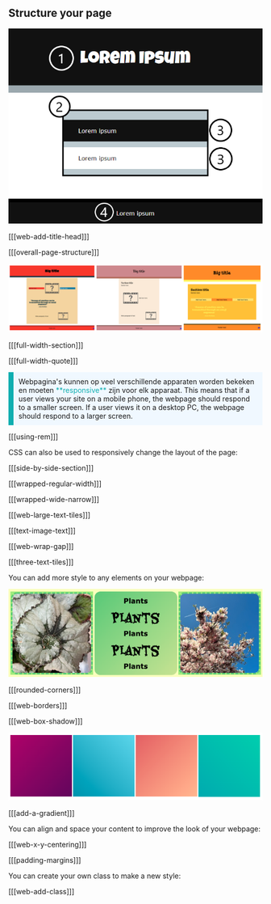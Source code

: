 ## Structure your page

![A labelled image of a webpage. A '1' is placed over the header area at the top. A '2' is placed to show the main content of the page. A '3' is placed to show a section of content. A '4' is placed to show the footer at the bottom of the page.](images/structure-diagram.png)

[[[web-add-title-head]]]

[[[overall-page-structure]]]

![A strip of three images showing different sets of three sections and different colour palettes.](images/example-layouts.png)

[[[full-width-section]]]

[[[full-width-quote]]]

<p style="border-left: solid; border-width:10px; border-color: #0faeb0; background-color: aliceblue; padding: 10px;">
Webpagina's kunnen op veel verschillende apparaten worden bekeken en moeten <span style="color: #0faeb0">**responsive**</span> zijn voor elk apparaat. This means that if a user views your site on a mobile phone, the webpage should respond to a smaller screen. If a user views it on a desktop PC, the webpage should respond to a larger screen. 
</p>

[[[using-rem]]]

CSS can also be used to responsively change the layout of the page:

[[[side-by-side-section]]]

[[[wrapped-regular-width]]]

[[[wrapped-wide-narrow]]]

[[[web-large-text-tiles]]]

[[[text-image-text]]]

[[[web-wrap-gap]]]

[[[three-text-tiles]]]

You can add more style to any elements on your webpage:

![Een reeks voorbeelden met kleurverlopen, stippellijnen en afgeronde hoeken.](images/borders-corners.png)

[[[rounded-corners]]]

[[[web-borders]]]

[[[web-box-shadow]]]

![Een strook met kleurverlopen met verschillende kleurenpaletten.](images/gradients.png)

[[[add-a-gradient]]]

You can align and space your content to improve the look of your webpage:

[[[web-x-y-centering]]]

[[[padding-margins]]]

You can create your own class to make a new style:

[[[web-add-class]]]
